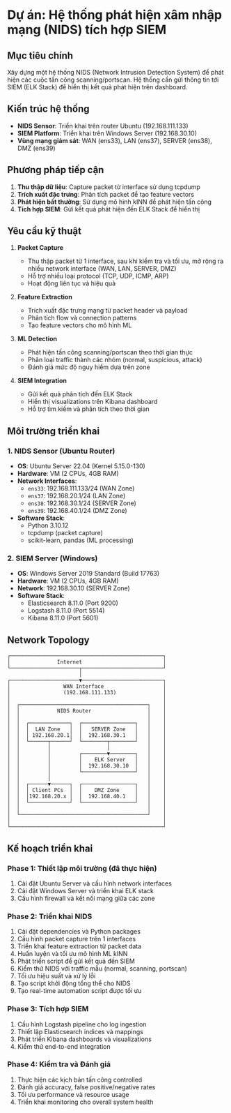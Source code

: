 # Dự án: Hệ thống phát hiện xâm nhập mạng (NIDS) tích hợp SIEM

## Mục tiêu chính
Xây dựng một hệ thống NIDS (Network Intrusion Detection System) để phát hiện các cuộc tấn công scanning/portscan. Hệ thống cần gửi thông tin tới SIEM (ELK Stack) để hiển thị kết quả phát hiện trên dashboard.

## Kiến trúc hệ thống
- **NIDS Sensor**: Triển khai trên router Ubuntu (192.168.111.133)
- **SIEM Platform**: Triển khai trên Windows Server (192.168.30.10)
- **Vùng mạng giám sát**: WAN (ens33), LAN (ens37), SERVER (ens38), DMZ (ens39)

## Phương pháp tiếp cận
1. **Thu thập dữ liệu**: Capture packet từ interface sử dụng tcpdump
2. **Trích xuất đặc trưng**: Phân tích packet để tạo feature vectors
3. **Phát hiện bất thường**: Sử dụng mô hình kINN để phát hiện tấn công
4. **Tích hợp SIEM**: Gửi kết quả phát hiện đến ELK Stack để hiển thị

## Yêu cầu kỹ thuật
1. **Packet Capture**
   - Thu thập packet từ 1 interface, sau khi kiểm tra và tối ưu, mở rộng ra nhiều network interface (WAN, LAN, SERVER, DMZ)
   - Hỗ trợ nhiều loại protocol (TCP, UDP, ICMP, ARP)
   - Hoạt động liên tục và hiệu quả

2. **Feature Extraction**
   - Trích xuất đặc trưng mạng từ packet header và payload
   - Phân tích flow và connection patterns
   - Tạo feature vectors cho mô hình ML

3. **ML Detection**
   - Phát hiện tấn công scanning/portscan theo thời gian thực
   - Phân loại traffic thành các nhóm (normal, suspicious, attack)
   - Đánh giá mức độ nguy hiểm dựa trên zone

4. **SIEM Integration**
   - Gửi kết quả phân tích đến ELK Stack
   - Hiển thị visualizations trên Kibana dashboard
   - Hỗ trợ tìm kiếm và phân tích theo thời gian

## Môi trường triển khai

### 1. NIDS Sensor (Ubuntu Router)
- **OS**: Ubuntu Server 22.04 (Kernel 5.15.0-130)
- **Hardware**: VM (2 CPUs, 4GB RAM)
- **Network Interfaces**:
  - `ens33`: 192.168.111.133/24 (WAN Zone)
  - `ens37`: 192.168.20.1/24 (LAN Zone)
  - `ens38`: 192.168.30.1/24 (SERVER Zone)
  - `ens39`: 192.168.40.1/24 (DMZ Zone)
- **Software Stack**:
  - Python 3.10.12
  - tcpdump (packet capture)
  - scikit-learn, pandas (ML processing)

### 2. SIEM Server (Windows)
- **OS**: Windows Server 2019 Standard (Build 17763)
- **Hardware**: VM (2 CPUs, 4GB RAM)
- **Network**: 192.168.30.10 (SERVER Zone)
- **Software Stack**:
  - Elasticsearch 8.11.0 (Port 9200)
  - Logstash 8.11.0 (Port 5514)
  - Kibana 8.11.0 (Port 5601)


## Network Topology
```
┌─────────────────────────────────────────────────┐
│               Internet                          │
└──────────────────────┬──────────────────────────┘
                       │
┌──────────────────────▼──────────────────────────┐
│                 WAN Interface                   │
│                 (192.168.111.133)               │
│                                                 │
│  ┌─────────────────────────────────────────┐    │
│  │            NIDS Router                  │    │
│  │                                         │    │
│  │  ┌─────────────┐  ┌─────────────────┐   │    │
│  │  │  LAN Zone   │  │   SERVER Zone   │   │    │
│  │  │ 192.168.20.1│  │  192.168.30.1   │   │    │
│  │  └──────┬──────┘  └────────┬────────┘   │    │
│  │         │                  │            │    │
│  │         │         ┌────────▼────────┐   │    │
│  │         │         │    ELK Server   │   │    │
│  │         │         │  192.168.30.10  │   │    │
│  │         │         └─────────────────┘   │    │
│  │         │                               │    │
│  │  ┌──────▼──────┐  ┌─────────────────┐   │    │
│  │  │ Client PCs  │  │    DMZ Zone     │   │    │
│  │  │192.168.20.x │  │  192.168.40.1   │   │    │
│  │  └─────────────┘  └─────────────────┘   │    │
│  │                                         │    │
│  └─────────────────────────────────────────┘    │
│                                                 │
└─────────────────────────────────────────────────┘
```

## Kế hoạch triển khai

### Phase 1: Thiết lập môi trường (đã thực hiện)
1. Cài đặt Ubuntu Server và cấu hình network interfaces 
2. Cài đặt Windows Server và triển khai ELK stack 
3. Cấu hình firewall và kết nối mạng giữa các zone 

### Phase 2: Triển khai NIDS
1. Cài đặt dependencies và Python packages 
2. Cấu hình packet capture trên 1 interfaces 
3. Triển khai feature extraction từ packet data 
4. Huấn luyện và tối ưu mô hình ML kINN 
5. Phát triển script để gửi kết quả đến SIEM
6. Kiểm thử NIDS với traffic mẫu (normal, scanning, portscan)
7. Tối ưu hiệu suất và xử lý lỗi
8. Tạo script khởi động tổng thể cho NIDS
9. Tạo real-time automation script được tối ưu
<!-- 10. Tạo dashboard template cho Kibana -->

### Phase 3: Tích hợp SIEM
1. Cấu hình Logstash pipeline cho log ingestion
2. Thiết lập Elasticsearch indices và mappings
3. Phát triển Kibana dashboards và visualizations
4. Kiểm thử end-to-end integration

### Phase 4: Kiểm tra và Đánh giá
1. Thực hiện các kịch bản tấn công controlled
2. Đánh giá accuracy, false positive/negative rates
3. Tối ưu performance và resource usage
4. Triển khai monitoring cho overall system health
